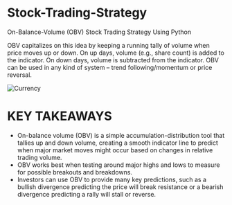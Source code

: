 # Stock-Trading-Strategy
On-Balance-Volume (OBV) Stock Trading Strategy Using Python

OBV capitalizes on this idea by keeping a running tally of volume when price moves up or down. On up days, volume (e.g., share count) is added to the indicator. On down days, volume is subtracted from the indicator. OBV can be used in any kind of system – trend following/momentum or price reversal.

![Currency](https://i.imgur.com/93Vz77m.png)

# KEY TAKEAWAYS
- On-balance volume (OBV) is a simple accumulation-distribution tool that tallies up and down volume, creating a smooth indicator line to predict when major market moves might occur based on changes in relative trading volume.
- OBV works best when testing around major highs and lows to measure for possible breakouts and breakdowns.
- Investors can use OBV to provide many key predictions, such as a bullish divergence predicting the price will break resistance or a bearish divergence predicting a rally will stall or reverse. 
